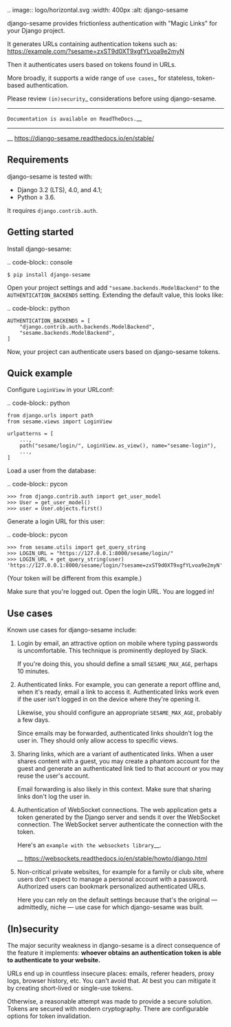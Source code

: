 .. image:: logo/horizontal.svg
   :width: 400px
   :alt: django-sesame

django-sesame provides frictionless authentication with "Magic Links" for
your Django project.

It generates URLs containing authentication tokens such as:
https://example.com/?sesame=zxST9d0XT9xgfYLvoa9e2myN

Then it authenticates users based on tokens found in URLs.

More broadly, it supports a wide range of `use cases`_ for
stateless, token-based authentication.

Please review `(in)security`_ considerations before using django-sesame.

----

`Documentation is available on ReadTheDocs.`__

----

__ https://django-sesame.readthedocs.io/en/stable/

Requirements
------------

django-sesame is tested with:

- Django 3.2 (LTS), 4.0, and 4.1;
- Python ≥ 3.6.

It requires ``django.contrib.auth``.

Getting started
---------------

Install django-sesame:

.. code-block:: console

    $ pip install django-sesame

Open your project settings and add ``"sesame.backends.ModelBackend"`` to the
``AUTHENTICATION_BACKENDS`` setting. Extending the default value, this
looks like:

.. code-block:: python

    AUTHENTICATION_BACKENDS = [
        "django.contrib.auth.backends.ModelBackend",
        "sesame.backends.ModelBackend",
    ]

Now, your project can authenticate users based on django-sesame tokens.

Quick example
-------------

Configure ``LoginView`` in your URLconf:

.. code-block:: python

    from django.urls import path
    from sesame.views import LoginView

    urlpatterns = [
        ...,
        path("sesame/login/", LoginView.as_view(), name="sesame-login"),
        ...,
    ]

Load a user from the database:

.. code-block:: pycon

    >>> from django.contrib.auth import get_user_model
    >>> User = get_user_model()
    >>> user = User.objects.first()

Generate a login URL for this user:

.. code-block:: pycon

    >>> from sesame.utils import get_query_string
    >>> LOGIN_URL = "https://127.0.0.1:8000/sesame/login/"
    >>> LOGIN_URL + get_query_string(user)
    'https://127.0.0.1:8000/sesame/login/?sesame=zxST9d0XT9xgfYLvoa9e2myN'

(Your token will be different from this example.)

Make sure that you're logged out. Open the login URL. You are logged in!

Use cases
---------

Known use cases for django-sesame include:

1. Login by email, an attractive option on mobile where typing passwords
   is uncomfortable. This technique is prominently deployed by Slack.

   If you're doing this, you should define a small ``SESAME_MAX_AGE``, perhaps
   10 minutes.

2. Authenticated links. For example, you can generate a report offline
   and, when it's ready, email a link to access it. Authenticated links work
   even if the user isn't logged in on the device where they're opening it.

   Likewise, you should configure an appropriate ``SESAME_MAX_AGE``,
   probably a few days.

   Since emails may be forwarded, authenticated links shouldn't log the user
   in. They should only allow access to specific views.

3. Sharing links, which are a variant of authenticated links. When a user shares
   content with a guest, you may create a phantom account for the guest and
   generate an authenticated link tied to that account or you may reuse the
   user's account.

   Email forwarding is also likely in this context. Make sure that sharing links
   don't log the user in.

4. Authentication of WebSocket connections. The web application gets a token
   generated by the Django server and sends it over the WebSocket connection.
   The WebSocket server authenticate the connection with the token.

   Here's an `example with the websockets library`__.

   __ https://websockets.readthedocs.io/en/stable/howto/django.html

5. Non-critical private websites, for example for a family or club site,
   where users don't expect to manage a personal account with a password.
   Authorized users can bookmark personalized authenticated URLs.

   Here you can rely on the default settings because that's the original —
   admittedly, niche — use case for which django-sesame was built.

(In)security
------------

The major security weakness in django-sesame is a direct consequence of the
feature it implements: **whoever obtains an authentication token is able to
authenticate to your website.**

URLs end up in countless insecure places: emails, referer headers, proxy logs,
browser history, etc. You can't avoid that. At best you can mitigate it by
creating short-lived or single-use tokens.

Otherwise, a reasonable attempt was made to provide a secure solution. Tokens
are secured with modern cryptography. There are configurable options for token
invalidation.
